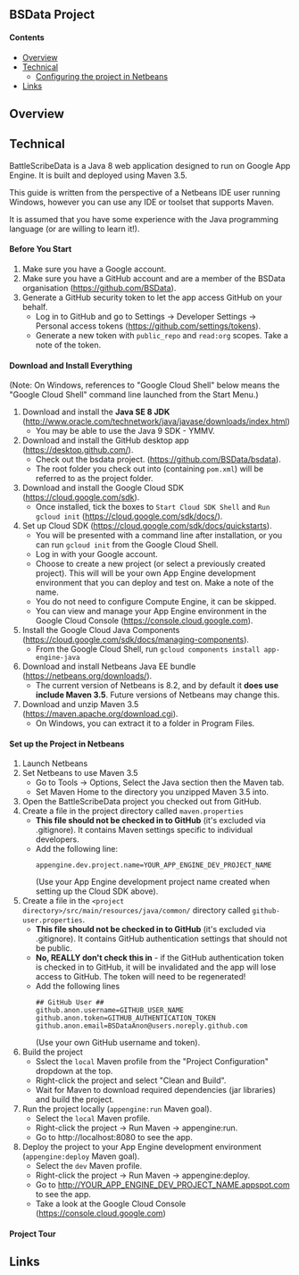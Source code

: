 
## BSData Project ##

#### Contents ####

* [Overview][]
* [Technical][]
  * [Configuring the project in Netbeans][]
* [Links][]


[Overview]: #overview
[Technical]: #technical
[Configuring the project in Netbeans]: #configuring-the-project-in-netbeans
[Links]: #links


## Overview ##


## Technical ##

BattleScribeData is a Java 8 web application designed to run on Google App Engine. It is built and deployed using Maven 3.5.

This guide is written from the perspective of a Netbeans IDE user running Windows, however you can use any IDE or toolset that supports Maven.

It is assumed that you have some experience with the Java programming language (or are willing to learn it!).


#### Before You Start ####

1. Make sure you have a Google account.
2. Make sure you have a GitHub account and are a member of the BSData organisation (https://github.com/BSData).
3. Generate a GitHub security token to let the app access GitHub on your behalf.
    * Log in to GitHub and go to Settings -> Developer Settings -> Personal access tokens (https://github.com/settings/tokens).
    * Generate a new token with `public_repo` and `read:org` scopes. Take a note of the token.


#### Download and Install Everything ####
(Note: On Windows, references to "Google Cloud Shell" below means the "Google Cloud Shell" command line launched from the Start Menu.)

1. Download and install the **Java SE 8 JDK** (http://www.oracle.com/technetwork/java/javase/downloads/index.html)
    * You may be able to use the Java 9 SDK - YMMV.
2. Download and install the GitHub desktop app (https://desktop.github.com/).
    * Check out the bsdata project. (https://github.com/BSData/bsdata).
    * The root folder you check out into (containing `pom.xml`) will be referred to as the project folder.
3. Download and install the Google Cloud SDK (https://cloud.google.com/sdk).
    * Once installed, tick the boxes to `Start Cloud SDK Shell` and `Run gcloud init` (https://cloud.google.com/sdk/docs/).
4. Set up Cloud SDK (https://cloud.google.com/sdk/docs/quickstarts).
    * You will be presented with a command line after installation, or you can run `gcloud init` from the Google Cloud Shell.
    * Log in with your Google account.
    * Choose to create a new project (or select a previously created project). This will will be your own App Engine development environment that you can deploy and test on. Make a note of the name.
    * You do not need to configure Compute Engine, it can be skipped.
    * You can view and manage your App Engine environment in the Google Cloud Console (https://console.cloud.google.com).
5. Install the Google Cloud Java Components (https://cloud.google.com/sdk/docs/managing-components).
    * From the Google Cloud Shell, run `gcloud components install app-engine-java`
6. Download and install Netbeans Java EE bundle (https://netbeans.org/downloads/).
    * The current version of Netbeans is 8.2, and by default it **does use include Maven 3.5**. Future versions of Netbeans may change this.
7. Download and unzip Maven 3.5 (https://maven.apache.org/download.cgi).
    * On Windows, you can extract it to a folder in Program Files.


#### Set up the Project in Netbeans ####

1. Launch Netbeans
2. Set Netbeans to use Maven 3.5
    * Go to Tools -> Options, Select the Java section then the Maven tab.
    * Set Maven Home to the directory you unzipped Maven 3.5 into.
3. Open the BattleScribeData project you checked out from GitHub.
4. Create a file in the project directory called `maven.properties`
    * **This file should not be checked in to GitHub** (it's excluded via .gitignore). It contains Maven settings specific to individual developers.
    * Add the following line: 
        ```
        appengine.dev.project.name=YOUR_APP_ENGINE_DEV_PROJECT_NAME
        ```
        (Use your App Engine development project name created when setting up the Cloud SDK above).
5. Create a file in the `<project directory>/src/main/resources/java/common/` directory called `github-user.properties`.
    * **This file should not be checked in to GitHub** (it's excluded via .gitignore). It contains GitHub authentication settings that should not be public.
    * **No, REALLY don't check this in** - if the GitHub authentication token is checked in to GitHub, it will be invalidated and the app will lose access to GitHub. The token will need to be regenerated!
    * Add the following lines
        ```
        ## GitHub User ##
        github.anon.username=GITHUB_USER_NAME
        github.anon.token=GITHUB_AUTHENTICATION_TOKEN
        github.anon.email=BSDataAnon@users.noreply.github.com
        ```
        (Use your own GitHub username and token).
6. Build the project
    * Sslect the `local` Maven profile from the "Project Configuration" dropdown at the top.
    * Right-click the project and select "Clean and Build".
    * Wait for Maven to download required dependencies (jar libraries) and build the project.
7. Run the project locally (`appengine:run` Maven goal).
    * Select the `local` Maven profile.
    * Right-click the project -> Run Maven -> appengine:run.
    * Go to http://localhost:8080 to see the app.
8. Deploy the project to your App Engine development environment (`appengine:deploy` Maven goal).
    * Select the `dev` Maven profile.
    * Right-click the project -> Run Maven -> appengine:deploy.
    * Go to http://YOUR_APP_ENGINE_DEV_PROJECT_NAME.appspot.com to see the app.
    * Take a look at the Google Cloud Console (https://console.cloud.google.com)


#### Project Tour ####

## Links ##

[BattleScribe homepage]: http://www.battlescribe.net/
[BattleScribe Data on Appspot]: http://battlescribedata.appspot.com/
[Getting Started wiki]: https://github.com/BSData/bsdata/wiki/Home#getting-started
